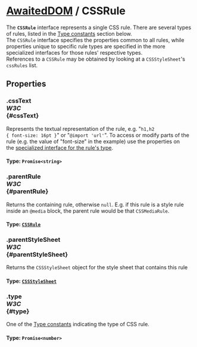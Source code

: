 # [AwaitedDOM](/docs/basic-client/awaited-dom) <span>/</span> CSSRule

<div class='overview'>The <strong><code>CSSRule</code></strong> interface represents a single CSS rule. There are several types of rules, listed in the <a href="#Type_constants">Type constants</a> section below.</div>

<div class='overview'>The <code>CSSRule</code> interface specifies the properties common to all rules, while properties unique to specific rule types are specified in the more specialized interfaces for those rules' respective types.</div>

<div class='overview'>References to a <code>CSSRule</code> may be obtained by looking at a <code>CSSStyleSheet</code>'s <code>cssRules</code> list.</div>

## Properties

### .cssText <div class="specs"><i>W3C</i></div> {#cssText}

Represents the textual representation of the rule, e.g. "<code>h1,h2 { font-size: 16pt }</code>" or "<code>@import 'url'</code>". To access or modify parts of the rule (e.g. the value of "font-size" in the example) use the properties on the&nbsp;<a href="#Type_constants">specialized interface for the rule's type</a>.

#### **Type**: `Promise<string>`

### .parentRule <div class="specs"><i>W3C</i></div> {#parentRule}

Returns the containing rule, otherwise <code>null</code>. E.g. if this rule is a style rule inside an <code>@media</code> block, the parent rule would be that <code>CSSMediaRule</code>.

#### **Type**: [`CSSRule`](/docs/awaited-dom/css-rule)

### .parentStyleSheet <div class="specs"><i>W3C</i></div> {#parentStyleSheet}

Returns the <code>CSSStyleSheet</code> object for the style sheet that contains this rule

#### **Type**: [`CSSStyleSheet`](/docs/awaited-dom/css-style-sheet)

### .type <div class="specs"><i>W3C</i></div> {#type}

One of the <a href="#Type_constants">Type constants</a> indicating the type of CSS rule.

#### **Type**: `Promise<number>`
